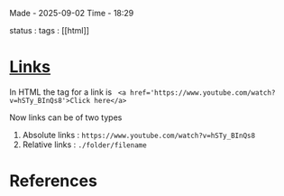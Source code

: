 
Made - 2025-09-02                     Time - 18:29

status :
tags : [[html]]
# <u>Links</u>
In HTML the tag for a link is
``` <a href='https://www.youtube.com/watch?v=hSTy_BInQs8'>Click here</a>```


Now links can be of two types
1) Absolute links :      `https://www.youtube.com/watch?v=hSTy_BInQs8`
2) Relative links :        `./folder/filename`





# References